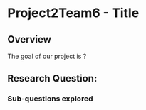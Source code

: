 # Project2Team6 - Title

## Overview
The goal of our project is ?

## Research Question:

### Sub-questions explored
